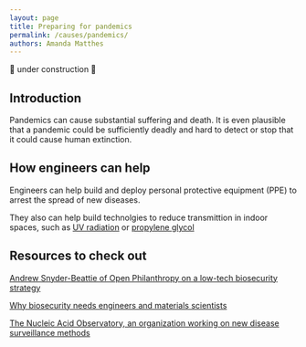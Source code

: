 ```yaml
---
layout: page
title: Preparing for pandemics
permalink: /causes/pandemics/
authors: Amanda Matthes
---
```


🚧 under construction 🚧

## Introduction

Pandemics can cause substantial suffering and death. It is even plausible that a pandemic could be sufficiently deadly and hard to detect or stop that it could cause human extinction.

## How engineers can help
Engineers can help build and deploy personal protective equipment (PPE) to arrest the spread of new diseases.

They also can help build technolgies to reduce transmittion in indoor spaces, such as [UV radiation](https://www.cdc.gov/niosh/ventilation/germicidal-ultraviolet/index.html?CDC_AA_refVal=https%3A%2F%2Fwww.cdc.gov%2Fcoronavirus%2F2019-ncov%2Fcommunity%2Fventilation%2Fuvgi.html) or [propylene glycol](https://pmc.ncbi.nlm.nih.gov/articles/PMC10701621/)

## Resources to check out

[Andrew Snyder-Beattie of Open Philanthropy on a low-tech biosecurity strategy](https://forum.effectivealtruism.org/posts/JopMdWgtthCbEFxk2/andrew-snyder-beattie-on-the-low-tech-plan-to-patch-humanity)

[Why biosecurity needs engineers and materials scientists](https://forum.effectivealtruism.org/posts/Bd7K4XCg4BGEaSetp/biosecurity-needs-engineers-and-materials-scientists)

[The Nucleic Acid Observatory, an organization working on new disease surveillance methods](https://naobservatory.org/)